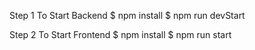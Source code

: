 Step 1
To Start Backend
$ npm install
$ npm run devStart

Step 2
To Start Frontend
$ npm install
$ npm run start